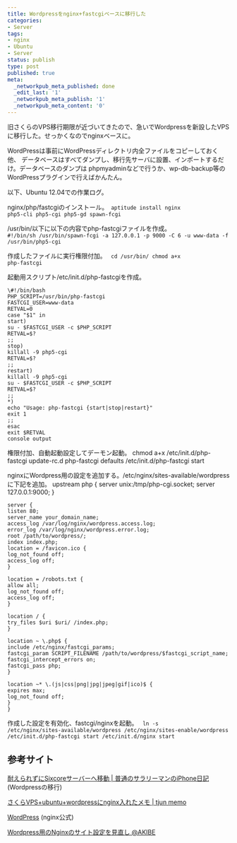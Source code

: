 ```yaml
---
title: Wordpressをnginx+fastcgiベースに移行した
categories:
- Server
tags:
- nginx
- Ubuntu
- Server
status: publish
type: post
published: true
meta:
  _networkpub_meta_published: done
  _edit_last: '1'
  _networkpub_meta_publish: '1'
  _networkpub_meta_content: '0'
---
```

旧さくらのVPS移行期限が近づいてきたので、急いでWordpressを新設したVPSに移行した。せっかくなのでnginxベースに。

WordPressは事前にWordPressディレクトリ内全ファイルをコピーしておく他、
データベースはすべてダンプし、移行先サーバに設置、インポートするだけ。データベースのダンプは
phpmyadminなどで行うか、wp-db-backup等のWordPressプラグインで行えばかんたん。

以下、Ubuntu 12.04での作業ログ。

nginx/php/fastcgiのインストール。<code>
aptitude install nginx php5-cli php5-cgi php5-gd spawn-fcgi</code>

/usr/bin/以下に以下の内容でphp-fastcgiファイルを作成。
<code>
\#!/bin/sh
/usr/bin/spawn-fcgi -a 127.0.0.1 -p 9000 -C 6 -u www-data -f /usr/bin/php5-cgi
</code>

作成したファイルに実行権限付加。
<code>
cd /usr/bin/
chmod a+x php-fastcgi
</code>

起動用スクリプト/etc/init.d/php-fastcgiを作成。

    \#!/bin/bash
    PHP_SCRIPT=/usr/bin/php-fastcgi
    FASTCGI_USER=www-data
    RETVAL=0
    case "$1" in
    start)
    su - $FASTCGI_USER -c $PHP_SCRIPT
    RETVAL=$?
    ;;
    stop)
    killall -9 php5-cgi
    RETVAL=$?
    ;;
    restart)
    killall -9 php5-cgi
    su - $FASTCGI_USER -c $PHP_SCRIPT
    RETVAL=$?
    ;;
    *)
    echo "Usage: php-fastcgi {start|stop|restart}"
    exit 1
    ;;
    esac
    exit $RETVAL
    console output

権限付加、自動起動設定してデーモン起動。
    chmod a+x /etc/init.d/php-fastcgi
    update-rc.d php-fastcgi defaults
    /etc/init.d/php-fastcgi start

nginxにWordpress用の設定を追加する。/etc/nginx/sites-available/wordpress に下記を追加。
    upstream php {
    server unix:/tmp/php-cgi.socket;
    server 127.0.0.1:9000;
    }
    
    server {
    listen 80;
    server_name your_domain_name;
    access_log /var/log/nginx/wordpress.access.log;
    error_log /var/log/nginx/wordpress.error.log;
    root /path/to/wordpress/;
    index index.php;
    location = /favicon.ico {
    log_not_found off;
    access_log off;
    }
    
    location = /robots.txt {
    allow all;
    log_not_found off;
    access_log off;
    }
    
    location / {
    try_files $uri $uri/ /index.php;
    }
    
    location ~ \.php$ {
    include /etc/nginx/fastcgi_params;
    fastcgi_param SCRIPT_FILENAME /path/to/wordpress/$fastcgi_script_name;
    fastcgi_intercept_errors on;
    fastcgi_pass php;
    }
    
    location ~* \.(js|css|png|jpg|jpeg|gif|ico)$ {
    expires max;
    log_not_found off;
    }
    }

作成した設定を有効化、fastcgi/nginxを起動。
<code>
ln -s /etc/nginx/sites-available/wordpress /etc/nginx/sites-enable/wordpress
/etc/init.d/php-fastcgi start
/etc/init.d/nginx start
</code>
<h2>参考サイト</h2>
<a href="http://iphone-diary.com/?p=9113">耐えられずにSixcoreサーバーへ移動 | 普通のサラリーマンのiPhone日記</a>
(Wordpressの移行)

<a href="http://tjun.jp/blog/2011/09/nginx/">さくらVPS+ubuntu+wordpressにnginx入れたメモ | tjun memo</a>

<a href="http://wiki.nginx.org/WordPress">WordPress</a>
(nginx公式)

<a href="http://akibe.com/wordpress%E7%94%A8%E3%81%AEnginx%E3%81%AE%E3%82%B5%E3%82%A4%E3%83%88%E8%A8%AD%E5%AE%9A%E3%82%92%E8%A6%8B%E7%9B%B4%E3%81%97/" target="_blank">Wordpress用のNginxのサイト設定を見直し @AKIBE</a>

